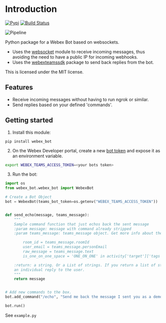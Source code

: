 # Introduction

[![Pypi](https://img.shields.io/pypi/v/webex_bot.svg)](https://pypi.python.org/pypi/webex_bot) [![Build Status](https://github.com/fbradyirl/webex_bot/workflows/Python%20package/badge.svg)](https://github.com/fbradyirl/webex_bot/workflows/)

![Pipeline](https://github.com/fbradyirl/webex_bot/workflows/.github/workflows/main.yml/badge.svg)


Python package for a Webex Bot based on websockets.

* Uses the [websocket][1] module to receive incoming messages, thus avoiding the need
  to have a public IP for incoming webhooks.
* Uses the [webexteamssdk][2] package to send back replies from the bot.

This is licensed under the MIT license.

## Features

* Receive incoming messages without having to run ngrok or similar.
* Send replies based on your defined 'commands'.

## Getting started

1. Install this module:

`pip install webex_bot`

2. On the Webex Developer portal, create a new [bot token][3] and expose it as an environment variable.

```sh
export WEBEX_TEAMS_ACCESS_TOKEN=<your bots token>
```

3. Run the bot:

```python
import os
from webex_bot.webex_bot import WebexBot

# Create a Bot Object
bot = WebexBot(teams_bot_token=os.getenv("WEBEX_TEAMS_ACCESS_TOKEN"))


def send_echo(message, teams_message):
    """
    Sample command function that just echos back the sent message
    :param message: message with command already stripped
    :param teams_message: teams_message object. Get more info about the message received from this. e.g.

        room_id = teams_message.roomId
        user_email = teams_message.personEmail
        raw_message = teams_message.text
        is_one_on_one_space = 'ONE_ON_ONE' in activity['target']['tags']

    :return: a string. Or a List of strings. If you return a list of strings, each will be sent in
    an individual reply to the user.
    """
    return message


# Add new commands to the box.
bot.add_command("/echo", "Send me back the message I sent you as a demo.", send_echo)

bot.run()
```
See `example.py`

[1]: https://github.com/aaugustin/websockets

[2]: https://github.com/CiscoDevNet/webexteamssdk

[3]: https://developer.webex.com/docs/bots
